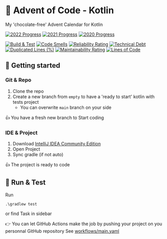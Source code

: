 # 🎄 Advent of Code - Kotlin

My 'chocolate-free' Advent Calendar for Kotlin

[![2022 Progress](https://img.shields.io/badge/2022-2%2F25-f5ef42)](./src/main/kotlin/y2022/)
[![2021 Progress](https://img.shields.io/badge/2021-4%2F25-f5ef42)](./src/main/kotlin/y2021/)
[![2020 Progress](https://img.shields.io/badge/2020-1%2F25-f5ef42)](./src/main/kotlin/y2020/)

[![Build & Test](https://github.com/jforatier/advent-of-code-kotlin/actions/workflows/main.yml/badge.svg)](https://github.com/jforatier/advent-of-code-kotlin/actions/workflows/main.yml)
[![Code Smells](https://sonarcloud.io/api/project_badges/measure?project=jforatier_advent-of-code-kotlin&metric=code_smells)](https://sonarcloud.io/summary/new_code?id=jforatier_advent-of-code-kotlin)
[![Reliability Rating](https://sonarcloud.io/api/project_badges/measure?project=jforatier_advent-of-code-kotlin&metric=reliability_rating)](https://sonarcloud.io/summary/new_code?id=jforatier_advent-of-code-kotlin)
[![Technical Debt](https://sonarcloud.io/api/project_badges/measure?project=jforatier_advent-of-code-kotlin&metric=sqale_index)](https://sonarcloud.io/summary/new_code?id=jforatier_advent-of-code-kotlin)
[![Duplicated Lines (%)](https://sonarcloud.io/api/project_badges/measure?project=jforatier_advent-of-code-kotlin&metric=duplicated_lines_density)](https://sonarcloud.io/summary/new_code?id=jforatier_advent-of-code-kotlin)
[![Maintainability Rating](https://sonarcloud.io/api/project_badges/measure?project=jforatier_advent-of-code-kotlin&metric=sqale_rating)](https://sonarcloud.io/summary/new_code?id=jforatier_advent-of-code-kotlin)
[![Lines of Code](https://sonarcloud.io/api/project_badges/measure?project=jforatier_advent-of-code-kotlin&metric=ncloc)](https://sonarcloud.io/summary/new_code?id=jforatier_advent-of-code-kotlin)


## 🚀 Getting started

### Git & Repo
1. Clone the repo
2. Create a new branch from ```empty``` to have a 'ready to start' kotlin with tests project
   - You can overwrite ```main``` branch on your side

👍 You have a fresh new branch to Start coding

### IDE & Project

1. Download [IntelliJ IDEA Community Edition](https://www.jetbrains.com/fr-fr/idea/download)
2. Open Project
3. Sync gradle (if not auto)

👍 The project is ready to code

## 🧪 Run & Test

Run
```
.\gradlew test
```

or find Task in sidebar

👉 You can let GitHub Actions make the job by pushing your project on you personnal GitHub repository
See [workflows/main.yaml](./.github/workflows/main.yml)